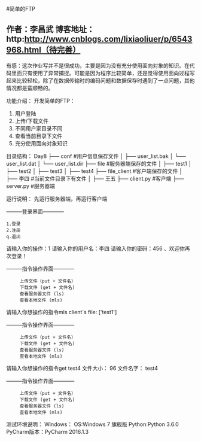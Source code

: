 ﻿#简单的FTP

作者：李昌武
博客地址：
http:http://www.cnblogs.com/lixiaoliuer/p/6543968.html（待完善）
---

有感：这次作业写并不是很成功，主要是因为没有充分使用面向对象的知识。在代码里面只有使用了异常捕捉。可能是因为程序比较简单，还是觉得使用面向过程写起来比较轻松，除了在数据传输时的编码问题和数据保存时遇到了一点问题，其他情况都是蛮顺畅的。


功能介绍：
开发简单的FTP：
1. 用户登陆
2. 上传/下载文件
3. 不同用户家目录不同
4. 查看当前目录下文件
5. 充分使用面向对象知识



目录结构：
 Day8
    ├── conf #用户信息保存文件
    │   ├── user_list.bak
    │   └── user_list.dat
    │   └── user_list.dir
    ├── file #服务器端保存的文件
    │   ├── test1
    │   ├── test2
    │   ├── test3
    │   ├── test4
    ├── file_client #客户端保存的文件
    │   ├── 李四 #当前文件目录下有文件
    │   ├── 王五
    ├── client.py #客户端
    ├── server.py #服务器端

运行说明：
先运行服务器端，再运行客户端

———登录界面———— 

    1.登录
    2.注册
    q.退出
    
请输入你的操作：1
请输入你的用户名：李四
请输入你的密码：456
、欢迎你再次登录！


———指令操作界面———— 

         上传文件（put + 文件名）
         下载文件 (get + 文件名)
         查看服务器文件 (ls)
         查看本地文件 (mls)
         
请输入你想操作的指令mls
client`s file:  ['test1']

———指令操作界面———— 

         上传文件（put + 文件名）
         下载文件 (get + 文件名)
         查看服务器文件 (ls)
         查看本地文件 (mls)
         
请输入你想操作的指令get test4
文件大小： 96  文件名字：  test4

———指令操作界面———— 

         上传文件（put + 文件名）
         下载文件 (get + 文件名)
         查看服务器文件 (ls)
         查看本地文件 (mls)
         



测试环境说明：
Windows：
OS:Windows 7 旗舰版
Python:Python 3.6.0
PyCharm版本：PyCharm 2016.1.3